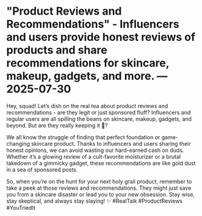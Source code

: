 # "Product Reviews and Recommendations" - Influencers and users provide honest reviews of products and share recommendations for skincare, makeup, gadgets, and more. — 2025-07-30

Hey, squad! Let’s dish on the real tea about product reviews and recommendations - are they legit or just sponsored fluff? Influencers and regular users are all spilling the beans on skincare, makeup, gadgets, and beyond. But are they really keeping it 💯? 

We all know the struggle of finding that perfect foundation or game-changing skincare product. Thanks to influencers and users sharing their honest opinions, we can avoid wasting our hard-earned cash on duds. Whether it’s a glowing review of a cult-favorite moisturizer or a brutal takedown of a gimmicky gadget, these recommendations are like gold dust in a sea of sponsored posts.

So, when you’re on the hunt for your next holy grail product, remember to take a peek at those reviews and recommendations. They might just save you from a skincare disaster or lead you to your new obsession. Stay wise, stay skeptical, and always stay slaying! ✨ #RealTalk #ProductReviews #YouTriedIt